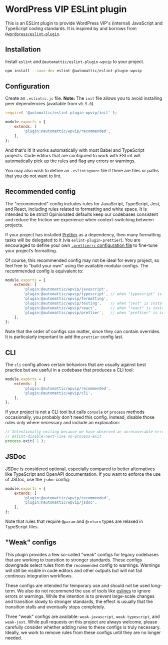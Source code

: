 # WordPress VIP ESLint plugin

This is an ESLint plugin to provide WordPress VIP's (internal) JavaScript and TypeScript coding standards. It is inspired by and borrows from [`@wordpress/eslint-plugin`](https://github.com/WordPress/gutenberg/tree/trunk/packages/eslint-plugin).

## Installation

Install `eslint` and `@automattic/eslint-plugin-wpvip` to your project.

```sh
npm install --save-dev eslint @automattic/eslint-plugin-wpvip
```

## Configuration

Create an `.eslintrc.js` file. **Note:** The `init` file allows you to avoid installing peer dependencies (available from `v0.5.0`).

```js
require( '@automattic/eslint-plugin-wpvip/init' );

module.exports = {
	extends: [
		'plugin:@automattic/wpvip/recommended',
	],
};
```

And that's it! It works automatically with most Babel and TypeScript projects. Code editors that are configured to work with ESLint will automatically pick up the rules and flag any errors or warnings.

You may also wish to define an `.eslintignore` file if there are files or paths that you do not want to lint.

## Recommended config

The "recommended" config includes rules for JavaScript, TypeScript, Jest, and React, including rules related to formatting and white space. It is intended to be strict! Opinionated defaults keep our codebases consistent and reduce the friction we experience when context-switching between projects.

If your project has installed [Prettier](https://prettier.io/) as a dependency, then many formatting tasks will be delegated to it (via `eslint-plugin-prettier`). You are encouraged to define your own [`.prettierrc` configuration file](https://prettier.io/docs/en/configuration.html) to fine-tune your project’s formatting.

Of course, this recommended config may not be ideal for every project, so feel free to "build your own" using the available modular configs. The recommended config is equivalent to:

```js
module.exports = {
	extends: [
		'plugin:@automattic/wpvip/javascript',
		'plugin:@automattic/wpvip/typescript', // when "typescript" is installed
		'plugin:@automattic/wpvip/formatting',
		'plugin:@automattic/wpvip/testing',    // when "jest" is installed
		'plugin:@automattic/wpvip/react',      // when "react" is installed
		'plugin:@automattic/wpvip/prettier',   // when "prettier" is installed
	],
};
```

Note that the order of configs can matter, since they can contain overrides. It is particularly important to add the `prettier` config last.

## CLI

The `cli` config allows certain behaviors that are usually against best practice but are useful in a codebase that produces a CLI tool:

```js
module.exports = {
	extends: [
		'plugin:@automattic/wpvip/recommended',
		'plugin:@automattic/wpvip/cli',
	],
};
```

If your project is not a CLI tool but calls `console` or `process` methods occasionally, you probably don't need this config. Instead, disable those rules only where necessary and include an explanation:

```js
// Intentionally exiting because we have observed an unrecoverable error.
// eslint-disable-next-line no-process-exit
process.exit( 1 );
```

## JSDoc

JSDoc is considered optional, especially compared to better alternatives like TypeScript and OpenAPI documentation. If you want to enforce the use of JSDoc, use the `jsdoc` config:

```js
module.exports = {
	extends: [
		'plugin:@automattic/wpvip/recommended',
		'plugin:@automattic/wpvip/jsdoc',
	],
};
```

Note that rules that require `@param` and `@return` types are relaxed in TypeScript files.

## "Weak" configs

This plugin provides a few so-called "weak" configs for legacy codebases that are working to transition to stronger standards. These configs downgrade select rules from the `recommended` config to warnings. Warnings will still be visible in code editors and other outputs but will not fail continous integration workflows.

These configs are intended for temporary use and should not be used long-term. We also do not recommend the use of tools like [eslines](https://github.com/Automattic/eslines) to ignore errors or warnings. While the intention is to prevent large-scale changes and transition slowly to stronger standards, the effect is usually that the transition stalls and eventually stops completely.

Three "weak" configs are available: `weak-javascript`, `weak-typescript`, and `weak-jest`. While pull requests on this project are always welcome, please carefully consider whether adding rules to these configs is truly necessary. Ideally, we work to remove rules from these configs until they are no longer needed.
